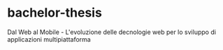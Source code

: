 # bachelor-thesis
Dal Web al Mobile - L'evoluzione delle decnologie web per lo sviluppo di applicazioni multipiattaforma
